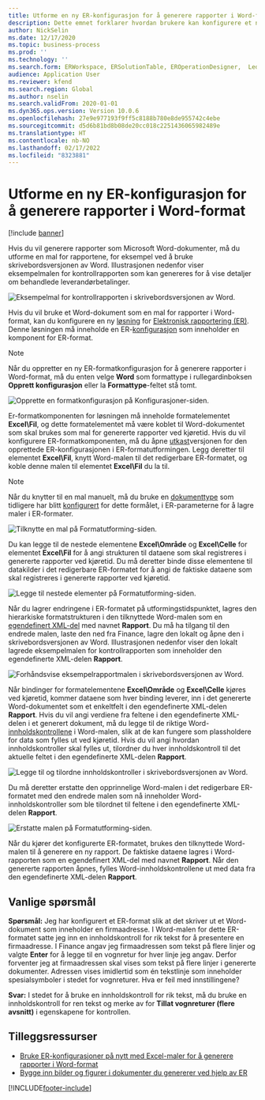 ```yaml
---
title: Utforme en ny ER-konfigurasjon for å generere rapporter i Word-format
description: Dette emnet forklarer hvordan brukere kan konfigurere et nytt ER-format (Elektronisk rapportering) for å generere rapporter som Microsoft Word-dokumenter.
author: NickSelin
ms.date: 12/17/2020
ms.topic: business-process
ms.prod: ''
ms.technology: ''
ms.search.form: ERWorkspace, ERSolutionTable, EROperationDesigner,  LedgerJournalTable, LedgerJournalTransVendPaym
audience: Application User
ms.reviewer: kfend
ms.search.region: Global
ms.author: nselin
ms.search.validFrom: 2020-01-01
ms.dyn365.ops.version: Version 10.0.6
ms.openlocfilehash: 27e9e977193f9ff5c8188b780e8de955742c4ebe
ms.sourcegitcommit: d5d6b81bd8b08de20cc018c2251436065982489e
ms.translationtype: HT
ms.contentlocale: nb-NO
ms.lasthandoff: 02/17/2022
ms.locfileid: "8323881"
---
```

# <a name="design-a-new-er-configuration-to-generate-reports-in-word-format"></a>Utforme en ny ER-konfigurasjon for å generere rapporter i Word-format

[!include [banner](../includes/banner.md)]

Hvis du vil generere rapporter som Microsoft Word-dokumenter, må du utforme en mal for rapportene, for eksempel ved å bruke skrivebordsversjonen av Word. Illustrasjonen nedenfor viser eksempelmalen for kontrollrapporten som kan genereres for å vise detaljer om behandlede leverandørbetalinger.

![Eksempelmal for kontrollrapporten i skrivebordsversjonen av Word.](./media/er-design-configuration-word-image1.png)

Hvis du vil bruke et Word-dokument som en mal for rapporter i Word-format, kan du konfigurere en ny [løsning](er-quick-start1-new-solution.md) for [Elektronisk rapportering (ER)](general-electronic-reporting.md). Denne løsningen må inneholde en ER-[konfigurasjon](general-electronic-reporting.md#Configuration) som inneholder en komponent for ER-format.

> [!NOTE]
> Når du oppretter en ny ER-formatkonfigurasjon for å generere rapporter i Word-format, må du enten velge **Word** som formattype i rullegardinboksen **Opprett konfigurasjon** eller la **Formattype**-feltet stå tomt.

![Opprette en formatkonfigurasjon på Konfigurasjoner-siden.](./media/er-design-configuration-word-image2.gif)

Er-formatkomponenten for løsningen må inneholde formatelementet **Excel\\Fil**, og dette formatelementet må være koblet til Word-dokumentet som skal brukes som mal for genererte rapporter ved kjøretid. Hvis du vil konfigurere ER-formatkomponenten, må du åpne [utkast](general-electronic-reporting.md#component-versioning)versjonen for den opprettede ER-konfigurasjonen i ER-formatutformingen. Legg deretter til elementet **Excel\\Fil**, knytt Word-malen til det redigerbare ER-formatet, og koble denne malen til elementet **Excel\\Fil** du la til.

> [!NOTE]
> Når du knytter til en mal manuelt, må du bruke en [dokumenttype](../../fin-ops/organization-administration/configure-document-management.md#configure-document-types) som tidligere har blitt [konfigurert](electronic-reporting-er-configure-parameters.md#parameters-to-manage-documents) for dette formålet, i ER-parameterne for å lagre maler i ER-formater.

![Tilknytte en mal på Formatutforming-siden.](./media/er-design-configuration-word-image3.gif)

Du kan legge til de nestede elementene **Excel\\Område** og **Excel\\Celle** for elementet **Excel\\Fil** for å angi strukturen til dataene som skal registreres i genererte rapporter ved kjøretid. Du må deretter binde disse elementene til datakilder i det redigerbare ER-formatet for å angi de faktiske dataene som skal registreres i genererte rapporter ved kjøretid.

![Legge til nestede elementer på Formatutforming-siden.](./media/er-design-configuration-word-image4.gif)

Når du lagrer endringene i ER-formatet på utformingstidspunktet, lagres den hierarkiske formatstrukturen i den tilknyttede Word-malen som en [egendefinert XML-del](/visualstudio/vsto/custom-xml-parts-overview) med navnet **Rapport**. Du må ha tilgang til den endrede malen, laste den ned fra Finance, lagre den lokalt og åpne den i skrivebordsversjonen av Word. Illustrasjonen nedenfor viser den lokalt lagrede eksempelmalen for kontrollrapporten som inneholder den egendefinerte XML-delen **Rapport**.

![Forhåndsvise eksempelrapportmalen i skrivebordsversjonen av Word.](./media/er-design-configuration-word-image5.gif)

Når bindinger for formatelementene **Excel\\Område** og **Excel\\Celle** kjøres ved kjøretid, kommer dataene som hver binding leverer, inn i det genererte Word-dokumentet som et enkeltfelt i den egendefinerte XML-delen **Rapport**. Hvis du vil angi verdiene fra feltene i den egendefinerte XML-delen i et generert dokument, må du legge til de riktige Word-[innholdskontrollene](/office/client-developer/word/content-controls-in-word) i Word-malen, slik at de kan fungere som plassholdere for data som fylles ut ved kjøretid. Hvis du vil angi hvordan innholdskontroller skal fylles ut, tilordner du hver innholdskontroll til det aktuelle feltet i den egendefinerte XML-delen **Rapport**.

![Legge til og tilordne innholdskontroller i skrivebordsversjonen av Word.](./media/er-design-configuration-word-image6.gif)

Du må deretter erstatte den opprinnelige Word-malen i det redigerbare ER-formatet med den endrede malen som nå inneholder Word-innholdskontroller som ble tilordnet til feltene i den egendefinerte XML-delen **Rapport**.

![Erstatte malen på Formatutforming-siden.](./media/er-design-configuration-word-image7.gif)

Når du kjører det konfigurerte ER-formatet, brukes den tilknyttede Word-malen til å generere en ny rapport. De faktiske dataene lagres i Word-rapporten som en egendefinert XML-del med navnet **Rapport**. Når den genererte rapporten åpnes, fylles Word-innholdskontrollene ut med data fra den egendefinerte XML-delen **Rapport**.

## <a name="frequently-asked-questions"></a>Vanlige spørsmål

**Spørsmål:** Jeg har konfigurert et ER-format slik at det skriver ut et Word-dokument som inneholder en firmaadresse. I Word-malen for dette ER-formatet satte jeg inn en innholdskontroll for rik tekst for å presentere en firmaadresse. I Finance angav jeg firmaadressen som tekst på flere linjer og valgte **Enter** for å legge til en vognretur for hver linje jeg angav. Derfor forventer jeg at firmaadressen skal vises som tekst på flere linjer i genererte dokumenter. Adressen vises imidlertid som én tekstlinje som inneholder spesialsymboler i stedet for vognreturer. Hva er feil med innstillingene?

**Svar:** I stedet for å bruke en innholdskontroll for rik tekst, må du bruke en innholdskontroll for ren tekst og merke av for **Tillat vognreturer (flere avsnitt)** i egenskapene for kontrollen.

## <a name="additional-resources"></a>Tilleggsressurser

- [Bruke ER-konfigurasjoner på nytt med Excel-maler for å generere rapporter i Word-format](./tasks/er-design-configuration-word-2016-11.md)
- [Bygge inn bilder og figurer i dokumenter du genererer ved hjelp av ER](electronic-reporting-embed-images-shapes.md#embed-an-image-in-a-word-document)


[!INCLUDE[footer-include](../../../includes/footer-banner.md)]

